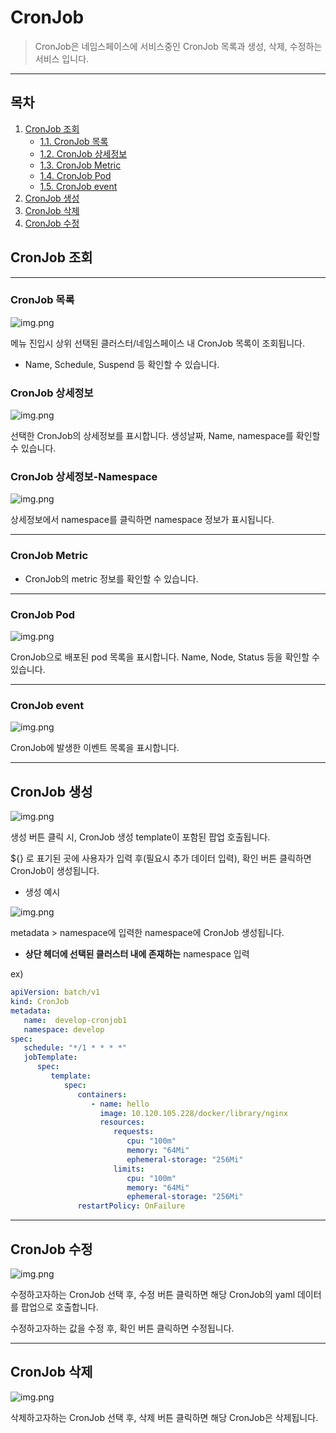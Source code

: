 # CronJob

> CronJob은 네임스페이스에 서비스중인 CronJob 목록과 생성, 삭제, 수정하는 서비스 입니다.

---
## **목차**
1. [CronJob 조회](#cronjob-조회)
   - [1.1. CronJob 목록](#cronjob-목록)
   - [1.2. CronJob 상세정보](#cronjob-상세정보)
   - [1.3. CronJob Metric](#cronjob-metric)
   - [1.4. CronJob Pod](#cronjob-pod)
   - [1.5. CronJob event](#cronjob-event)
2. [CronJob 생성](#cronjob-생성)
3. [CronJob 삭제](#cronjob-삭제)
4. [CronJob 수정](#cronjob-수정)

## CronJob 조회

---
### CronJob 목록

![img.png](./img/cronjob_list.png)

메뉴 진입시 상위 선택된 클러스터/네임스페이스 내 CronJob 목록이 조회됩니다.
* Name, Schedule, Suspend 등 확인할 수 있습니다.

### CronJob 상세정보

![img.png](./img/cronjob_detail.png)

선택한 CronJob의 상세정보를 표시합니다.
생성날짜, Name, namespace를 확인할 수 있습니다.

### CronJob 상세정보-Namespace

![img.png](./img/cronjob_detail_namespace.png)

상세정보에서 namespace를 클릭하면 namespace 정보가 표시됩니다.


---
### CronJob Metric
* CronJob의 metric 정보를 확인할 수 있습니다.

---
### CronJob Pod

![img.png](./img/cronjob_pod.png)

CronJob으로 배포된 pod 목록을 표시합니다.
Name, Node, Status 등을 확인할 수 있습니다.

---
### CronJob event

![img.png](./img/cronjob_event.png)

CronJob에 발생한 이벤트 목록을 표시합니다.

---
## CronJob 생성

![img.png](./img/cronjob_create.png)

생성 버튼 클릭 시, CronJob 생성 template이 포함된 팝업 호출됩니다. 

${} 로 표기된 곳에 사용자가 입력 후(필요시 추가 데이터 입력), 확인 버튼 클릭하면 CronJob이 생성됩니다.

* 생성 예시

![img.png](./img/cronjob_create_ex.png)

metadata > namespace에 입력한 namespace에 CronJob 생성됩니다.
* <strong>상단 헤더에 선택된 클러스터 내에 존재하는</strong> namespace 입력

ex)
```yaml
apiVersion: batch/v1
kind: CronJob
metadata:
   name:  develop-cronjob1
   namespace: develop
spec:
   schedule: "*/1 * * * *"
   jobTemplate:
      spec:
         template:
            spec:
               containers:
                  - name: hello
                    image: 10.120.105.228/docker/library/nginx
                    resources:
                       requests:
                          cpu: "100m"
                          memory: "64Mi"
                          ephemeral-storage: "256Mi"
                       limits:
                          cpu: "100m"
                          memory: "64Mi"
                          ephemeral-storage: "256Mi"
               restartPolicy: OnFailure
```
---
## CronJob 수정

![img.png](./img/cronjob_modify.png)

수정하고자하는 CronJob 선택 후, 수정 버튼 클릭하면 해당 CronJob의 yaml 데이터를 팝업으로 호출합니다.

수정하고자하는 값을 수정 후, 확인 버튼 클릭하면 수정됩니다.


---
## CronJob 삭제

![img.png](./img/cronjob_delete.png)

삭제하고자하는 CronJob 선택 후, 삭제 버튼 클릭하면 해당 CronJob은 삭제됩니다.


